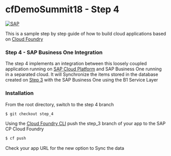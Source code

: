 # cfDemoSummit18 - Step 4
[![SAP](https://i.imgur.com/kkQTp3m.png)](https://cloudplatform.sap.com)

This is a sample step by step guide of how to build cloud applications based on [Cloud Foundry](https://www.cloudfoundry.org/)

### Step 4 - SAP Business One Integration
The step 4 implements an integration between this loosely coupled application running on [SAP Cloud Platform](https://cloudplatform.sap.com) and SAP Business One running in a separated cloud. It will Synchronize the items stored in the database created on [Step 3](/Ralphive/cfDemoSummit18/tree/step_3) with the SAP Business One using the B1 Service Layer

### Installation
From the root directory, switch to the step 4 branch
```sh
$ git checkout step_4
```
Using the [Cloud Foundry CLI](https://docs.cloudfoundry.org/cf-cli/install-go-cli.html) push the step_3 branch of your app to the SAP CP Cloud Foundry
```sh
$ cf push
```

Check your app URL for the new option to Sync the data

